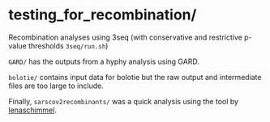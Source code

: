 # testing\_for\_recombination/

Recombination analyses using 3seq (with conservative and restrictive p-value
thresholds `3seq/run.sh`)

`GARD/` has the outputs from a hyphy analysis using GARD.

`bolotie/` contains input data for bolotie but the raw output and intermediate files
are too large to include.

Finally, `sarscov2recombinants/` was a quick analysis using the tool by [lenaschimmel](https://github.com/lenaschimmel).

